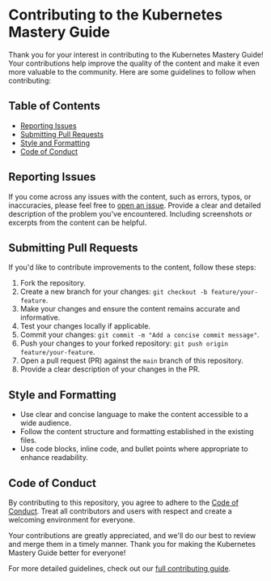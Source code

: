 # Contributing to the Kubernetes Mastery Guide

Thank you for your interest in contributing to the Kubernetes Mastery Guide! Your contributions help improve the quality of the content and make it even more valuable to the community. Here are some guidelines to follow when contributing:

## Table of Contents

- [Reporting Issues](#reporting-issues)
- [Submitting Pull Requests](#submitting-pull-requests)
- [Style and Formatting](#style-and-formatting)
- [Code of Conduct](#code-of-conduct)

## Reporting Issues

If you come across any issues with the content, such as errors, typos, or inaccuracies, please feel free to [open an issue](link_to_issue_tracker). Provide a clear and detailed description of the problem you've encountered. Including screenshots or excerpts from the content can be helpful.

## Submitting Pull Requests

If you'd like to contribute improvements to the content, follow these steps:

1. Fork the repository.
2. Create a new branch for your changes: `git checkout -b feature/your-feature`.
3. Make your changes and ensure the content remains accurate and informative.
4. Test your changes locally if applicable.
5. Commit your changes: `git commit -m "Add a concise commit message"`.
6. Push your changes to your forked repository: `git push origin feature/your-feature`.
7. Open a pull request (PR) against the `main` branch of this repository.
8. Provide a clear description of your changes in the PR.

## Style and Formatting

- Use clear and concise language to make the content accessible to a wide audience.
- Follow the content structure and formatting established in the existing files.
- Use code blocks, inline code, and bullet points where appropriate to enhance readability.

## Code of Conduct

By contributing to this repository, you agree to adhere to the [Code of Conduct](link_to_code_of_conduct). Treat all contributors and users with respect and create a welcoming environment for everyone.

Your contributions are greatly appreciated, and we'll do our best to review and merge them in a timely manner. Thank you for making the Kubernetes Mastery Guide better for everyone!

For more detailed guidelines, check out our [full contributing guide](link_to_contributing_guide).

